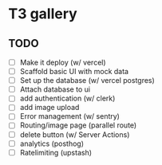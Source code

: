 # T3 gallery

## TODO

- [ ] Make it deploy (w/ vercel)
- [ ] Scaffold basic UI with mock data
- [ ] Set up the database (w/ vercel postgres)
- [ ] Attach database to ui
- [ ] add authentication (w/ clerk)
- [ ] add image upload
- [ ] Error management (w/ sentry)
- [ ] Routing/image page (parallel route)
- [ ] delete button (w/ Server Actions)
- [ ] analytics (posthog)
- [ ] Ratelimiting (upstash)
